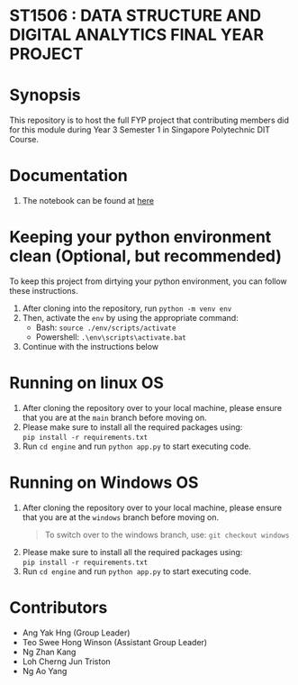 # ST1506 : DATA STRUCTURE AND DIGITAL ANALYTICS FINAL YEAR PROJECT

# Synopsis

This repository is to host the full FYP project that contributing members did for this module during Year 3 Semester 1 in Singapore Polytechnic DIT Course. 

# Documentation
1. The notebook can be found at [here](./NLP.ipynb)

# Keeping your python environment clean (Optional, but recommended)
To keep this project from dirtying your python environment, you can follow these instructions.
1. After cloning into the repository, run `python -m venv env`
2. Then, activate the `env` by using the appropriate command:
    - Bash: `source ./env/scripts/activate`
    - Powershell: `.\env\scripts\activate.bat`
3. Continue with the instructions below

# Running on linux OS
1. After cloning the repository over to your local machine, please ensure that you are at the `main` branch before moving on.
2. Please make sure to install all the required packages using: <br>
`pip install -r requirements.txt`
3. Run `cd engine` and run `python app.py` to start executing code.

# Running on Windows OS
1. After cloning the repository over to your local machine, please ensure that you are at the `windows` branch before moving on.
    > To switch over to the windows branch, use: `git checkout windows` 
2. Please make sure to install all the required packages using: <br>
`pip install -r requirements.txt`
3. Run `cd engine` and run `python app.py` to start executing code.

# Contributors
- Ang Yak Hng (Group Leader)
- Teo Swee Hong Winson (Assistant Group Leader)
- Ng Zhan Kang
- Loh Cherng Jun Triston
- Ng Ao Yang

